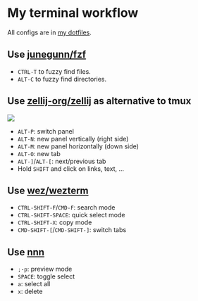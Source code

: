 # My terminal workflow

All configs are in [my dotfiles](https://github.com/haunt98/dotfiles).

## Use [junegunn/fzf](https://github.com/junegunn/fzf)

- `CTRL-T` to fuzzy find files.
- `ALT-C` to fuzzy find directories.

## Use [zellij-org/zellij](https://github.com/zellij-org/zellij) as alternative to tmux

![](https://zellij.dev/documentation/img/overview-status-tab-2.png)

- `ALT-P`: switch panel
- `ALT-N`: new panel vertically (right side)
- `ALT-M`: new panel horizontally (down side)
- `ALT-O`: new tab
- `ALT-]`/`ALT-[`: next/previous tab
- Hold `SHIFT` and click on links, text, ...

## Use [wez/wezterm](https://github.com/wez/wezterm)

- `CTRL-SHIFT-F`/`CMD-F`: search mode
- `CTRL-SHIFT-SPACE`: quick select mode
- `CTRL-SHIFT-X`: copy mode
- `CMD-SHIFT-[`/`CMD-SHIFT-]`: switch tabs

## Use [nnn](https://github.com/jarun/nnn)

- `;-p`: preview mode
- `SPACE`: toggle select
- `a`: select all
- `x`: delete
